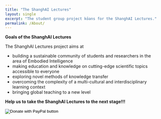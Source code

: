 ```yaml
---
title: "The ShanghAI Lectures"
layout: single
excerpt: "The student group project kōans for the ShanghAI Lectures."
permalink: /About/
---
```

 
**Goals of the ShanghAI Lectures**

The ShanghAI Lectures project aims at

  * building a sustainable community of students and researchers in the area of Embodied Intelligence
  * making education and knowledge on cutting-edge scientific topics accessible to everyone
  * exploring novel methods of knowledge transfer
  * overcoming the complexity of a multi-cultural and interdisciplinary learning context
  * bringing global teaching to a new level
  

**Help us to take the ShanghAI Lectures to the next stage!!!**
  
<form action="https://www.paypal.com/cgi-bin/webscr" method="post" target="_top">
<input type="hidden" name="cmd" value="_s-xclick" />
<input type="hidden" name="hosted_button_id" value="D8UZEYQYHTQVN" />
<input type="image" src="https://www.paypalobjects.com/en_US/IT/i/btn/btn_donateCC_LG.gif" border="0" name="submit" title="PayPal - The safer, easier way to pay online!" alt="Donate with PayPal button" />
<img alt="" border="0" src="https://www.paypal.com/en_IT/i/scr/pixel.gif" width="1" height="1" />
</form>
  
  
 
